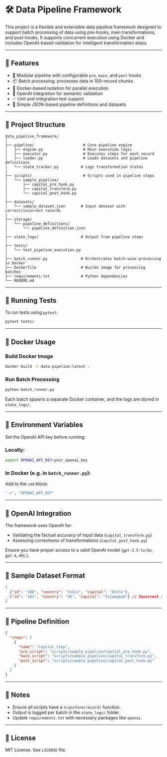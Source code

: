 # 🛠️ Data Pipeline Framework

This project is a flexible and extensible data pipeline framework designed to support batch processing of data using pre-hooks, main transformations, and post-hooks. It supports concurrent execution using Docker and includes OpenAI-based validation for intelligent transformation steps.

---

## 🚀 Features

- 🔄 Modular pipeline with configurable `pre`, `main`, and `post` hooks
- 📦 Batch processing: processes data in 100-record chunks
- 🐳 Docker-based isolation for parallel execution
- 🤖 OpenAI integration for semantic validation
- ✅ Unit and integration test support
- 📁 Simple JSON-based pipeline definitions and datasets

---

## 📂 Project Structure

```
data_pipeline_framework/
│
├── pipeline/                      # Core pipeline engine
│   ├── engine.py                  # Main execution logic
│   ├── executor.py                # Executes steps for each record
│   ├── loader.py                  # Loads datasets and pipeline definitions
│   └── state_tracker.py          # Logs transformation states
│
├── scripts/                       # Scripts used in pipeline steps
│   └── sample_pipeline/
│       ├── capital_pre_hook.py
│       ├── capital_transform.py
│       └── capital_post_hook.py
│
├── datasets/
│   └── sample_dataset.json       # Input dataset with correct/incorrect records
│
├── storage/
│   └── pipeline_definitions/
│       └── pipeline_definition.json
│
├── state_logs/                   # Output from pipeline steps
│
├── tests/
│   └── test_pipeline_execution.py
│
├── batch_runner.py               # Orchestrates batch-wise processing in Docker
├── Dockerfile                    # Builds image for processing batches
├── requirements.txt              # Python dependencies
└── README.md
```

---

## 🧪 Running Tests

To run tests using `pytest`:

```bash
pytest tests/
```

---

## 🐳 Docker Usage

### Build Docker Image

```bash
docker build -t data-pipeline:latest .
```

### Run Batch Processing

```bash
python batch_runner.py
```

Each batch spawns a separate Docker container, and the logs are stored in `state_logs/`.

---

## 🔑 Environment Variables

Set the OpenAI API key before running:

### Locally:
```bash
export OPENAI_API_KEY=your_openai_key
```

### In Docker (e.g. in `batch_runner.py`):

Add to the `cmd` block:
```python
"-e", "OPENAI_API_KEY"
```

---

## 🧠 OpenAI Integration

The framework uses OpenAI for:

- Validating the factual accuracy of input data (`capital_transform.py`)
- Assessing correctness of transformations (`capital_post_hook.py`)

Ensure you have proper access to a valid OpenAI model (`gpt-3.5-turbo`, `gpt-4`, etc.).

---

## 📝 Sample Dataset Format

```json
[
  {"id": "100", "country": "India", "capital": "Delhi"},
  {"id": "101", "country": "UK", "capital": "Islamabad"} // Incorrect capital
]
```

---

## 🔧 Pipeline Definition

```json
{
  "steps": [
    {
      "name": "capital_step",
      "pre_script": "scripts/sample_pipeline/capital_pre_hook.py",
      "main_script": "scripts/sample_pipeline/capital_transform.py",
      "post_script": "scripts/sample_pipeline/capital_post_hook.py"
    }
  ]
}
```

---

## 📌 Notes

- Ensure all scripts have a `transform(record)` function.
- Output is logged per batch in the `state_logs/` folder.
- Update `requirements.txt` with necessary packages like `openai`.

---

## 📄 License

MIT License. See `LICENSE` file.
